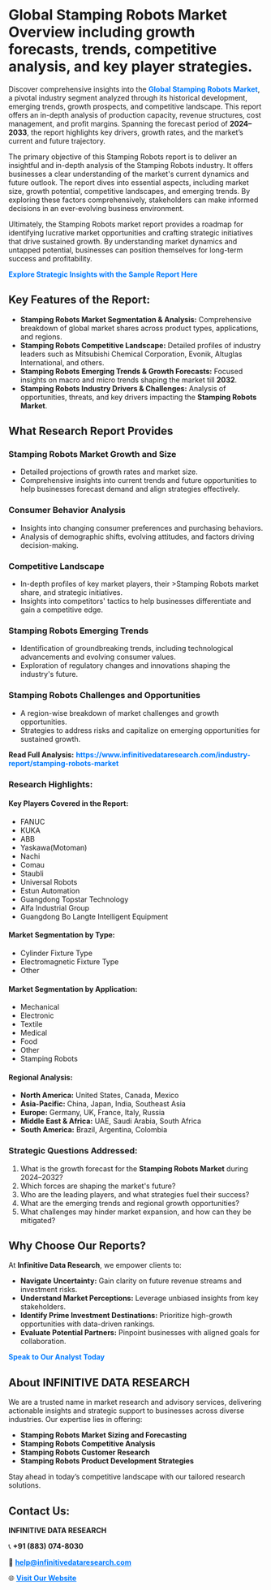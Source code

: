 <h1>Global Stamping Robots Market Overview including growth forecasts, trends, competitive analysis, and key player strategies.</h1>
<p>
Discover comprehensive insights into the 
<a href="https://www.infinitivedataresearch.com/industry-report/stamping-robots-market" rel="dofollow" style="color: #007BFF; text-decoration: none;"><strong>Global Stamping Robots Market</strong></a>, a pivotal industry segment analyzed through its historical development, emerging trends, growth prospects, and competitive landscape. This report offers an in-depth analysis of production capacity, revenue structures, cost management, and profit margins. Spanning the forecast period of <strong>2024–2033</strong>, the report highlights key drivers, growth rates, and the market’s current and future trajectory.
</p>
<p>
The primary objective of this Stamping Robots report is to deliver an insightful and in-depth analysis of the Stamping Robots industry. It offers businesses a clear understanding of the market's current dynamics and future outlook. The report dives into essential aspects, including market size, growth potential, competitive landscapes, and emerging trends. By exploring these factors comprehensively, stakeholders can make informed decisions in an ever-evolving business environment.
</p>
<p>
Ultimately, the Stamping Robots market report provides a roadmap for identifying lucrative market opportunities and crafting strategic initiatives that drive sustained growth. By understanding market dynamics and untapped potential, businesses can position themselves for long-term success and profitability.
</p>
<p>
<a href="https://www.infinitivedataresearch.com/request-sample/reportId=101807" style="color: #007BFF; text-decoration: none;"><strong>Explore Strategic Insights with the Sample Report Here</strong></a>
</p>

<h2>Key Features of the Report:</h2>
<ul>
<li><strong>Stamping Robots Market Segmentation & Analysis:</strong> Comprehensive breakdown of global market shares across product types, applications, and regions.</li>
<li><strong>Stamping Robots Competitive Landscape:</strong> Detailed profiles of industry leaders such as Mitsubishi Chemical Corporation, Evonik, Altuglas International, and others.</li>
<li><strong>Stamping Robots Emerging Trends & Growth Forecasts:</strong> Focused insights on macro and micro trends shaping the market till <strong>2032</strong>.</li>
<li><strong>Stamping Robots Industry Drivers & Challenges:</strong> Analysis of opportunities, threats, and key drivers impacting the <strong>Stamping Robots Market</strong>.</li>
</ul>

<h2>What Research Report Provides</h2>
<h3>Stamping Robots Market Growth and Size</h3>
<ul>
<li>Detailed projections of growth rates and market size.</li>
<li>Comprehensive insights into current trends and future opportunities to help businesses forecast demand and align strategies effectively.</li>
</ul>

<h3>Consumer Behavior Analysis</h3>
<ul>
<li>Insights into changing consumer preferences and purchasing behaviors.</li>
<li>Analysis of demographic shifts, evolving attitudes, and factors driving decision-making.</li>
</ul>

<h3>Competitive Landscape</h3>
<ul>
<li>In-depth profiles of key market players, their >Stamping Robots market share, and strategic initiatives.</li>
<li>Insights into competitors' tactics to help businesses differentiate and gain a competitive edge.</li>
</ul>

<h3>Stamping Robots Emerging Trends</h3>
<ul>
<li>Identification of groundbreaking trends, including technological advancements and evolving consumer values.</li>
<li>Exploration of regulatory changes and innovations shaping the industry's future.</li>
</ul>

<h3>Stamping Robots Challenges and Opportunities</h3>
<ul>
<li>A region-wise breakdown of market challenges and growth opportunities.</li>
<li>Strategies to address risks and capitalize on emerging opportunities for sustained growth.</li>
</ul>
<p><strong>Read Full Analysis:</strong> <a href="https://www.infinitivedataresearch.com/industry-report/stamping-robots-market" rel="dofollow" style="color: #007BFF; text-decoration: none;"><strong>https://www.infinitivedataresearch.com/industry-report/stamping-robots-market</strong></a></p>
<h3>Research Highlights:</h3>
<h4>Key Players Covered in the Report:</h4>
<ul><li>FANUC</li><li>KUKA</li><li>ABB</li><li>Yaskawa(Motoman)</li><li>Nachi</li><li>Comau</li><li>Staubli</li><li>Universal Robots</li><li>Estun Automation</li><li>Guangdong Topstar Technology</li><li>Alfa Industrial Group</li><li>Guangdong Bo Langte Intelligent Equipment</li></ul>
<h4>Market Segmentation by Type:</h4>
<ul><li>Cylinder Fixture Type</li><li>Electromagnetic Fixture Type</li><li>Other</li></ul>
<h4>Market Segmentation by Application:</h4>
<ul><li>Mechanical</li><li>Electronic</li><li>Textile</li><li>Medical</li><li>Food</li><li>Other</li><li>Stamping Robots</li></ul>

<h4>Regional Analysis:</h4>
<ul>
<li><strong>North America:</strong> United States, Canada, Mexico</li>
<li><strong>Asia-Pacific:</strong> China, Japan, India, Southeast Asia</li>
<li><strong>Europe:</strong> Germany, UK, France, Italy, Russia</li>
<li><strong>Middle East & Africa:</strong> UAE, Saudi Arabia, South Africa</li>
<li><strong>South America:</strong> Brazil, Argentina, Colombia</li>
</ul>

<h3>Strategic Questions Addressed:</h3>
<ol>
<li>What is the growth forecast for the <strong>Stamping Robots Market</strong> during 2024–2032?</li>
<li>Which forces are shaping the market's future?</li>
<li>Who are the leading players, and what strategies fuel their success?</li>
<li>What are the emerging trends and regional growth opportunities?</li>
<li>What challenges may hinder market expansion, and how can they be mitigated?</li>
</ol>

<h2>Why Choose Our Reports?</h2>
<p>At <strong>Infinitive Data Research</strong>, we empower clients to:</p>
<ul>
<li><strong>Navigate Uncertainty:</strong> Gain clarity on future revenue streams and investment risks.</li>
<li><strong>Understand Market Perceptions:</strong> Leverage unbiased insights from key stakeholders.</li>
<li><strong>Identify Prime Investment Destinations:</strong> Prioritize high-growth opportunities with data-driven rankings.</li>
<li><strong>Evaluate Potential Partners:</strong> Pinpoint businesses with aligned goals for collaboration.</li>
</ul>
<p><a href="https://www.infinitivedataresearch.com/industry-report/stamping-robots-market" rel="dofollow" style="color: #007BFF; text-decoration: none;"><strong>Speak to Our Analyst Today</strong></a></p>

<h2>About INFINITIVE DATA RESEARCH</h2>
<p>We are a trusted name in market research and advisory services, delivering actionable insights and strategic support to businesses across diverse industries. Our expertise lies in offering:</p>
<ul>
<li><strong>Stamping Robots Market Sizing and Forecasting</strong></li>
<li><strong>Stamping Robots Competitive Analysis</strong></li>
<li><strong>Stamping Robots Customer Research</strong></li>
<li><strong>Stamping Robots Product Development Strategies</strong></li>
</ul>
<p>Stay ahead in today’s competitive landscape with our tailored research solutions.</p>

<h2>Contact Us:</h2>
<p><strong>INFINITIVE DATA RESEARCH</strong></p>
<p>📞 <strong>+91 (883) 074-8030</strong></p>
<p>📧 <strong><a href="mailto:help@infinitivedataresearch.com" style="color: #007BFF;">help@infinitivedataresearch.com</a></strong></p>
<p>🌐 <strong><a href="https://www.infinitivedataresearch.com" rel="dofollow" style="color: #007BFF;">Visit Our Website</a></strong></p>